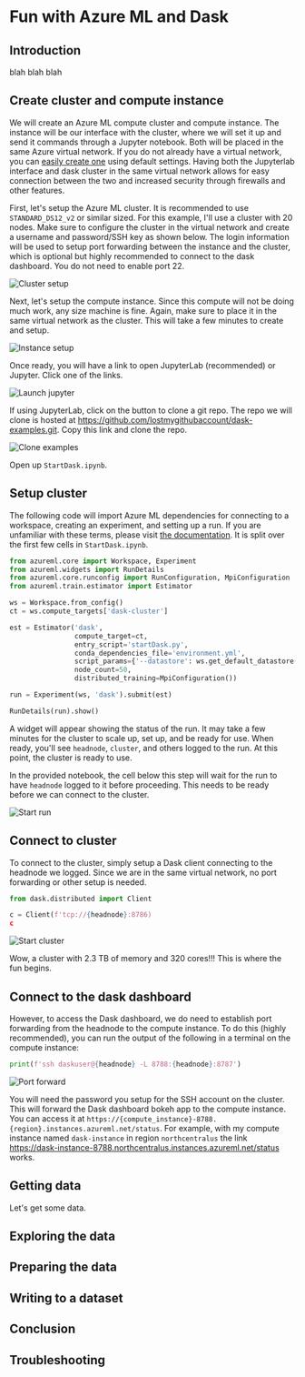 # Fun with Azure ML and Dask 

## Introduction

blah blah blah

## Create cluster and compute instance

We will create an Azure ML compute cluster and compute instance. The instance will be our interface with the cluster, where we will set it up and send it commands through a Jupyter notebook. Both will be placed in the same Azure virtual network. If you do not already have a virtual network, you can [easily create one](https://docs.microsoft.com/azure/virtual-network/quick-create-portal#create-a-virtual-network) using default settings. Having both the Jupyterlab interface and dask cluster in the same virtual network allows for easy connection between the two and increased security through firewalls and other features. 

First, let's setup the Azure ML cluster. It is recommended to use `STANDARD_DS12_v2` or similar sized. For this example, I'll use a cluster with 20 nodes. Make sure to configure the cluster in the virtual network and create a username and password/SSH key as shown below. The login information will be used to setup port forwarding between the instance and the cluster, which is optional but highly recommended to connect to the dask dashboard. You do not need to enable port 22. 

![Cluster setup](media/cluster-setup.png)

Next, let's setup the compute instance. Since this compute will not be doing much work, any size machine is fine. Again, make sure to place it in the same virtual network as the cluster. This will take a few minutes to create and setup. 

![Instance setup](media/instance-setup.png)

Once ready, you will have a link to open JupyterLab (recommended) or Jupyter. Click one of the links.

![Launch jupyter](media/launch-jupyter.png)

If using JupyterLab, click on the button to clone a git repo. The repo we will clone is hosted at https://github.com/lostmygithubaccount/dask-examples.git. Copy this link and clone the repo. 

![Clone examples](media/clone-examples.jpg)

Open up `StartDask.ipynb`. 

## Setup cluster

The following code will import Azure ML dependencies for connecting to a workspace, creating an experiment, and setting up a run. If you are unfamiliar with these terms, please visit [the documentation](https://docs.microsoft.com/en-us/azure/machine-learning/service/concept-azure-machine-learning-architecture#workspaces). It is split over the first few cells in `StartDask.ipynb`. 

```python
from azureml.core import Workspace, Experiment
from azureml.widgets import RunDetails
from azureml.core.runconfig import RunConfiguration, MpiConfiguration
from azureml.train.estimator import Estimator

ws = Workspace.from_config()
ct = ws.compute_targets['dask-cluster']

est = Estimator('dask', 
                compute_target=ct, 
                entry_script='startDask.py', 
                conda_dependencies_file='environment.yml', 
                script_params={'--datastore': ws.get_default_datastore()},
                node_count=50,
                distributed_training=MpiConfiguration())

run = Experiment(ws, 'dask').submit(est)

RunDetails(run).show()
```

A widget will appear showing the status of the run. It may take a few minutes for the cluster to scale up, set up, and be ready for use. When ready, you'll see `headnode`, `cluster`, and others logged to the run. At this point, the cluster is ready to use.  

In the provided notebook, the cell below this step will wait for the run to have `headnode` logged to it before proceeding. This needs to be ready before we can connect to the cluster. 

![Start run](media/start-run.png)

## Connect to cluster

To connect to the cluster, simply setup a Dask client connecting to the headnode we logged. Since we are in the same virtual network, no port forwarding or other setup is needed. 

```python
from dask.distributed import Client

c = Client(f'tcp://{headnode}:8786)
c
```

![Start cluster](media/start-cluster.png)

Wow, a cluster with 2.3 TB of memory and 320 cores!!! This is where the fun begins.

## Connect to the dask dashboard

However, to access the Dask dashboard, we do need to establish port forwarding from the headnode to the compute instance. To do this (highly recommended), you can run the output of the following in a terminal on the compute instance:

```python
print(f'ssh daskuser@{headnode} -L 8788:{headnode}:8787')
```

![Port forward](media/port-forward.png)

You will need the password you setup for the SSH account on the cluster. This will forward the Dask dashboard bokeh app to the compute instance. You can access it at `https://{compute_instance}-8788.{region}.instances.azureml.net/status`. For example, with my compute instance named `dask-instance` in region `northcentralus` the link https://dask-instance-8788.northcentralus.instances.azureml.net/status works.

## Getting data

Let's get some data.

## Exploring the data

## Preparing the data 

## Writing to a dataset 

## Conclusion 

## Troubleshooting 
